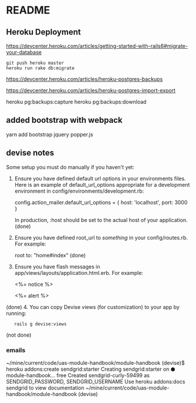 # README


## Heroku Deployment

https://devcenter.heroku.com/articles/getting-started-with-rails6#migrate-your-database

    git push heroku master
    heroku run rake db:migrate


https://devcenter.heroku.com/articles/heroku-postgres-backups

https://devcenter.heroku.com/articles/heroku-postgres-import-export

heroku pg:backups:capture
heroku pg:backups:download


## added bootstrap with webpack
yarn add bootstrap jquery popper.js



## devise notes

Some setup you must do manually if you haven't yet:

  1. Ensure you have defined default url options in your environments files. Here
     is an example of default_url_options appropriate for a development environment
     in config/environments/development.rb:

       config.action_mailer.default_url_options = { host: 'localhost', port: 3000 }

     In production, :host should be set to the actual host of your application.
  (done)
  2. Ensure you have defined root_url to *something* in your config/routes.rb.
     For example:

       root to: "home#index"
  (done)
  3. Ensure you have flash messages in app/views/layouts/application.html.erb.
     For example:

       <p class="notice"><%= notice %></p>
       <p class="alert"><%= alert %></p>
  (done)
  4. You can copy Devise views (for customization) to your app by running:

       rails g devise:views
  (not done)


### emails

~/mine/current/code/uas-module-handbook/module-handbook (devise)$ heroku addons:create sendgrid:starter
Creating sendgrid:starter on ⬢ module-handbook... free
Created sendgrid-curly-59499 as SENDGRID_PASSWORD, SENDGRID_USERNAME
Use heroku addons:docs sendgrid to view documentation
~/mine/current/code/uas-module-handbook/module-handbook (devise)
